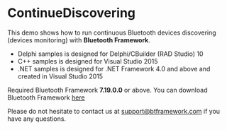 # ContinueDiscovering

This demo shows how to run continuous Bluetooth devices discovering (devices monitoring) with **Bluetooth Framework**.

* Delphi samples is designed for Delphi/CBuilder (RAD Studio) 10
* C++ samples is designed for Visual Studio 2015
* .NET samples is designed for .NET Framework 4.0 and above and created in Visual Studio 2015

Required Bluetooth Framework **7.19.0.0** or above. You can download Bluetooth Framework [here](https://www.btframework.com/bluetoothframework.htm)

Please do not hesitate to contact us at support@btframework.com if you have any questions.